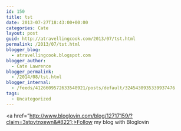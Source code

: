 ```yaml
---
id: 150
title: tst
date: 2013-07-27T18:43:00+00:00
categories: Cate
layout: post
guid: http://atravellingcook.com/2013/07/tst.html
permalink: /2013/07/tst.html
blogger_blog:
  - atravellingcook.blogspot.com
blogger_author:
  - Cate Lawrence
blogger_permalink:
  - /2014/08/tst.html
blogger_internal:
  - /feeds/4126609572633548921/posts/default/3245430935339937476
tags:
  - Uncategorized
---
```

<a href=&#8221;http://www.bloglovin.com/blog/12717159/?claim=3stpvtnxewn&#8221;>Follow my blog with Bloglovin</a>